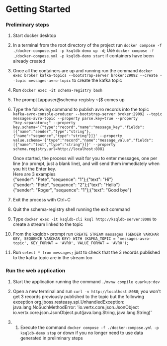 # Getting Started

### Preliminary steps

1. Start docker desktop
1. In a terminal from the root directory of the project run `docker compose -f ./docker-compose.yml -p ksqldb-demo up -d`; Use `docker compose -f ./docker-compose.yml -p ksqldb-demo start` if containers have been already created
1. Once all the containers are up and running run the command  `docker exec broker kafka-topics --bootstrap-server broker:29092 --create --topic messages-avro-topic` to create the kafka topic
1. Run `docker exec -it schema-registry bash`
1. The prompt [appuser@schema-registry ~]$ comes up
1. Type the following command to publish avro records into the topic  
   `kafka-avro-console-producer --bootstrap-server broker:29092 --topic messages-avro-topic --property parse.key=true --property "key.separator=;" --property key.schema='{"type":"record","name":"message_key","fields":[{"name":"sender","type":"string"}, {"name":"sequence","type":"string"}]}' --property value.schema='{"type":"record","name":"message_value","fields":[{"name":"text","type":"string"}]}' --property schema.registry.url=http://localhost:8081`  

   Once started, the process will wait for you to enter messages, one per line (no prompt, just a blank line), and will send them immediately when you hit the Enter key.  
   Here are 3 examples  
   {"sender": "Pete", "sequence": "1"};{"text": "Hi"}  
   {"sender": "Pete", "sequence": "2"};{"text": "Hello"}  
   {"sender": "Roger", "sequence": "1"};{"text": "Good bye"}  
1. Exit the process with Ctrl+C
1. Quit the schema-registry shell running the exit command
1. Type `docker exec -it ksqldb-cli ksql http://ksqldb-server:8088` to create a stream linked to the topic 
1. From the ksqldb> prompt run
   `CREATE STREAM messages (SENDER VARCHAR KEY, SEQUENCE VARCHAR KEY) WITH (KAFKA_TOPIC = 'messages-avro-topic', KEY_FORMAT = 'AVRO', VALUE_FORMAT = 'AVRO');`
1. Run `select * from messages;` just to check that the 3 records published to the kafka topic are in the stream too


### Run the web application
1. Start the application running the command `./mvnw compile quarkus:dev`
1. Open a new terminal and run `curl -v http://localhost:8080`; you won't get 3 records previously published to the topic but the following exception
   org.jboss.resteasy.spi.UnhandledException: java.lang.NoSuchMethodError: 'io.vertx.core.json.JsonObject io.vertx.core.json.JsonObject.put(java.lang.String, java.lang.String)'

1. 1. Execute the command `docker compose -f ./docker-compose.yml -p ksqldb-demo stop` or down if you no longer need to use data generated in preliminary steps 





